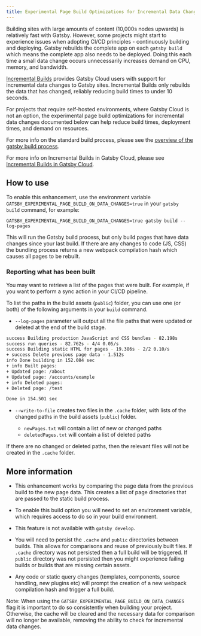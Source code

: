 ```yaml
---
title: Experimental Page Build Optimizations for Incremental Data Changes
---
```


Building sites with large amounts of content (10,000s nodes upwards) is relatively fast with Gatsby. However, some projects might start to experience issues when adopting CI/CD principles - continuously building and deploying. Gatsby rebuilds the complete app on each `gatsby build` which means the complete app also needs to be deployed. Doing this each time a small data change occurs unnecessarily increases demand on CPU, memory, and bandwidth.

[Incremental Builds](https://www.gatsbyjs.org/blog/2020-04-22-announcing-incremental-builds/) provides Gatsby Cloud users with support for incremental data changes to Gatsby sites. Incremental Builds only rebuilds the data that has changed, reliably reducing build times to under 10 seconds. 

For projects that require self-hosted environments, where Gatsby Cloud is not an option, the experimental page build optimizations for incremental data changes documented below can help reduce build times, deployment times, and demand on resources.

For more info on the standard build process, please see the [overview of the gatsby build process](/docs/overview-of-the-gatsby-build-process/).

For more info on Incremental Builds in Gatsby Cloud, please see [Incremental Builds in Gatsby Cloud](https://www.gatsbyjs.com/docs/incremental-builds/).

## How to use

To enable this enhancement, use the environment variable `GATSBY_EXPERIMENTAL_PAGE_BUILD_ON_DATA_CHANGES=true` in your `gatsby build` command, for example:

`GATSBY_EXPERIMENTAL_PAGE_BUILD_ON_DATA_CHANGES=true gatsby build --log-pages`

This will run the Gatsby build process, but only build pages that have data changes since your last build. If there are any changes to code (JS, CSS) the bundling process returns a new webpack compilation hash which causes all pages to be rebuilt.

### Reporting what has been built

You may want to retrieve a list of the pages that were built. For example, if you want to perform a sync action in your CI/CD pipeline.

To list the paths in the build assets (`public`) folder, you can use one (or both) of the following arguments in your `build` command.

- `--log-pages` parameter will output all the file paths that were updated or deleted at the end of the build stage.

```bash
success Building production JavaScript and CSS bundles - 82.198s
success run queries - 82.762s - 4/4 0.05/s
success Building static HTML for pages - 19.386s - 2/2 0.10/s
+ success Delete previous page data - 1.512s
info Done building in 152.084 sec
+ info Built pages:
+ Updated page: /about
+ Updated page: /accounts/example
+ info Deleted pages:
+ Deleted page: /test

Done in 154.501 sec
```

- `--write-to-file` creates two files in the `.cache` folder, with lists of the changed paths in the build assets (`public`) folder.

  - `newPages.txt` will contain a list of new or changed paths
  - `deletedPages.txt` will contain a list of deleted paths

If there are no changed or deleted paths, then the relevant files will not be created in the `.cache` folder.

## More information

- This enhancement works by comparing the page data from the previous build to the new page data. This creates a list of page directories that are passed to the static build process.

- To enable this build option you will need to set an environment variable, which requires access to do so in your build environment.

- This feature is not available with `gatsby develop`.

* You will need to persist the `.cache` and `public` directories between builds. This allows for comparisons and reuse of previously built files. If `.cache` directory was not persisted then a full build will be triggered. If `public` directory was not persisted then you might experience failing builds or builds that are missing certain assets.

* Any code or static query changes (templates, components, source handling, new plugins etc) will prompt the creation of a new webpack compilation hash and trigger a full build.

Note: When using the `GATSBY_EXPERIMENTAL_PAGE_BUILD_ON_DATA_CHANGES` flag it is important to do so consistently when building your project. Otherwise, the cache will be cleared and the necessary data for comparison will no longer be available, removing the ability to check for incremental data changes.
